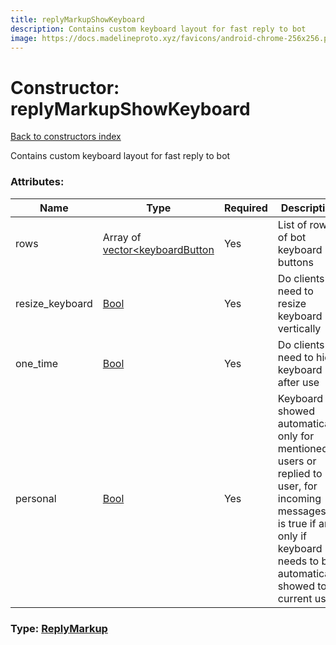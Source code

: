 ```yaml
---
title: replyMarkupShowKeyboard
description: Contains custom keyboard layout for fast reply to bot
image: https://docs.madelineproto.xyz/favicons/android-chrome-256x256.png
---
```

# Constructor: replyMarkupShowKeyboard  
[Back to constructors index](index.md)



Contains custom keyboard layout for fast reply to bot

### Attributes:

| Name     |    Type       | Required | Description |
|----------|---------------|----------|-------------|
|rows|Array of [vector<keyboardButton](../constructors/vector<keyboardButton.md) | Yes|List of rows of bot keyboard buttons|
|resize\_keyboard|[Bool](../types/Bool.md) | Yes|Do clients need to resize keyboard vertically|
|one\_time|[Bool](../types/Bool.md) | Yes|Do clients need to hide keyboard after use|
|personal|[Bool](../types/Bool.md) | Yes|Keyboard is showed automatically only for mentioned users or replied to user, for incoming messages it is true if and only if keyboard needs to be automatically showed to current user|



### Type: [ReplyMarkup](../types/ReplyMarkup.md)


